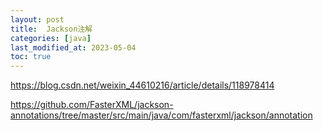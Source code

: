 ```yaml
---
layout: post
title:  Jackson注解
categories: [java]
last_modified_at: 2023-05-04
toc: true
---
```


https://blog.csdn.net/weixin_44610216/article/details/118978414

https://github.com/FasterXML/jackson-annotations/tree/master/src/main/java/com/fasterxml/jackson/annotation

